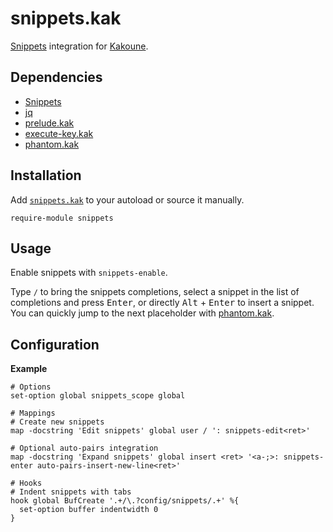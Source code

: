 # snippets.kak

[Snippets] integration for [Kakoune].

[Snippets]: https://github.com/alexherbo2/snippets
[Kakoune]: https://kakoune.org

## Dependencies

- [Snippets]
- [jq]
- [prelude.kak]
- [execute-key.kak]
- [phantom.kak]

[jq]: https://stedolan.github.io/jq/
[prelude.kak]: https://github.com/alexherbo2/prelude.kak
[execute-key.kak]: https://github.com/alexherbo2/execute-key.kak
[phantom.kak]: https://github.com/alexherbo2/phantom.kak

## Installation

Add [`snippets.kak`](rc/snippets.kak) to your autoload or source it manually.

``` kak
require-module snippets
```

## Usage

Enable snippets with `snippets-enable`.

Type `/` to bring the snippets completions,
select a snippet in the list of completions and press <kbd>Enter</kbd>,
or directly <kbd>Alt</kbd> + <kbd>Enter</kbd> to insert a snippet.
You can quickly jump to the next placeholder with [phantom.kak].

## Configuration

**Example**

``` kak
# Options
set-option global snippets_scope global

# Mappings
# Create new snippets
map -docstring 'Edit snippets' global user / ': snippets-edit<ret>'

# Optional auto-pairs integration
map -docstring 'Expand snippets' global insert <ret> '<a-;>: snippets-enter auto-pairs-insert-new-line<ret>'

# Hooks
# Indent snippets with tabs
hook global BufCreate '.+/\.?config/snippets/.+' %{
  set-option buffer indentwidth 0
}
```
